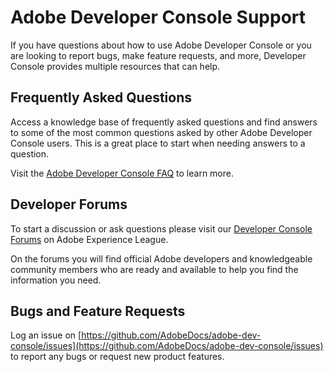<Hero slots="heading, text"/>

# Adobe Developer Console Support

If you have questions about how to use Adobe Developer Console or you are looking to report bugs, make feature requests, and more, Developer Console provides multiple resources that can help.

## Frequently Asked Questions

Access a knowledge base of frequently asked questions and find answers to some of the most common questions asked by other Adobe Developer Console users. This is a great place to start when needing answers to a question. 

Visit the [Adobe Developer Console FAQ](faq.md) to learn more.

## Developer Forums

To start a discussion or ask questions please visit our [Developer Console Forums](https://www.adobe.com/go/devs_console_exl) on Adobe Experience League. 

On the forums you will find official Adobe developers and knowledgeable community members who are ready and available to help you find the information you need.

## Bugs and Feature Requests

Log an issue on [https://github.com/AdobeDocs/adobe-dev-console/issues](https://github.com/AdobeDocs/adobe-dev-console/issues) to report any bugs or request new product features. 

